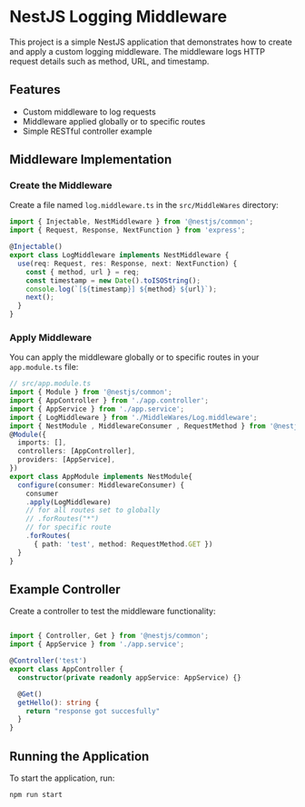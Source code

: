 
# NestJS Logging Middleware

This project is a simple NestJS application that demonstrates how to create and apply a custom logging middleware. The middleware logs HTTP request details such as method, URL, and timestamp.

## Features

- Custom middleware to log requests
- Middleware applied globally or to specific routes
- Simple RESTful controller example



## Middleware Implementation

### Create the Middleware

Create a file named `log.middleware.ts` in the `src/MiddleWares` directory:

```typescript
import { Injectable, NestMiddleware } from '@nestjs/common';
import { Request, Response, NextFunction } from 'express';

@Injectable()
export class LogMiddleware implements NestMiddleware {
  use(req: Request, res: Response, next: NextFunction) {
    const { method, url } = req;
    const timestamp = new Date().toISOString();
    console.log(`[${timestamp}] ${method} ${url}`);
    next();
  }
}

```

### Apply Middleware

You can apply the middleware globally or to specific routes in your `app.module.ts` file:

```typescript
// src/app.module.ts
import { Module } from '@nestjs/common';
import { AppController } from './app.controller';
import { AppService } from './app.service';
import { LogMiddleware } from './MiddleWares/Log.middleware';
import { NestModule , MiddlewareConsumer , RequestMethod } from '@nestjs/common';
@Module({
  imports: [],
  controllers: [AppController],
  providers: [AppService],
})
export class AppModule implements NestModule{
  configure(consumer: MiddlewareConsumer) {
    consumer
    .apply(LogMiddleware)
    // for all routes set to globally
    // .forRoutes("*")
    // for specific route
    .forRoutes(
      { path: 'test', method: RequestMethod.GET })
  }
}

```

## Example Controller

Create a controller to test the middleware functionality:

```typescript

import { Controller, Get } from '@nestjs/common';
import { AppService } from './app.service';

@Controller('test')
export class AppController {
  constructor(private readonly appService: AppService) {}

  @Get()
  getHello(): string {
    return "response got succesfully"
  }
}

```

## Running the Application

To start the application, run:

```bash
npm run start
```
